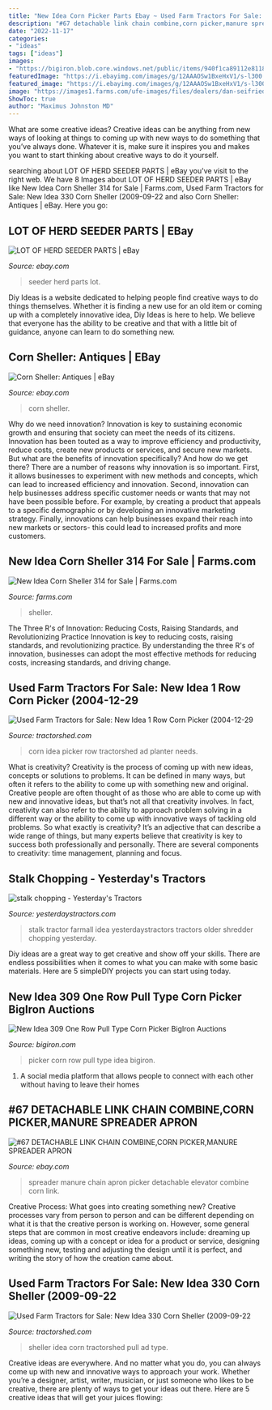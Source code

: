 ```yaml
---
title: "New Idea Corn Picker Parts Ebay ~ Used Farm Tractors For Sale: New Idea 330 Corn Sheller (2009-09-22"
description: "#67 detachable link chain combine,corn picker,manure spreader apron"
date: "2022-11-17"
categories:
- "ideas"
tags: ["ideas"]
images:
- "https://bigiron.blob.core.windows.net/public/items/940f1ca89112e81180c000155d3f3c71/newidea309newideamdl309onerowpulltypecornpicker-2.jpg"
featuredImage: "https://i.ebayimg.com/images/g/12AAAOSw1BxeHxV1/s-l300.jpg"
featured_image: "https://i.ebayimg.com/images/g/12AAAOSw1BxeHxV1/s-l300.jpg"
image: "https://images1.farms.com/ufe-images/files/dealers/dan-seifried-farm-equipment/listingimages/291213-1.jpg"
ShowToc: true
author: "Maximus Johnston MD"
---
```



What are some creative ideas?
Creative ideas can be anything from new ways of looking at things to coming up with new ways to do something that you’ve always done. Whatever it is, make sure it inspires you and makes you want to start thinking about creative ways to do it yourself.

	

		
searching about LOT OF HERD SEEDER PARTS | eBay you've visit to the right web. We have 8 Images about LOT OF HERD SEEDER PARTS | eBay like New Idea Corn Sheller 314 for Sale | Farms.com, Used Farm Tractors for Sale: New Idea 330 Corn Sheller (2009-09-22 and also Corn Sheller: Antiques | eBay. Here you go:
		
    
## LOT OF HERD SEEDER PARTS | EBay

<img loading=lazy src="https://i.ebayimg.com/images/g/12AAAOSw1BxeHxV1/s-l300.jpg" onerror="this.onerror=null;this.src='https://tse3.mm.bing.net/th?id=OIP.4CmWytVHsV5LwsHdsGimbwAAAA&amp;pid=15.1';" alt="LOT OF HERD SEEDER PARTS | eBay">

_Source: ebay.com_

>seeder herd parts lot. 

	

Diy Ideas is a website dedicated to helping people find creative ways to do things themselves. Whether it is finding a new use for an old item or coming up with a completely innovative idea, Diy Ideas is here to help. We believe that everyone has the ability to be creative and that with a little bit of guidance, anyone can learn to do something new.

    
## Corn Sheller: Antiques | EBay

<img loading=lazy src="http://i.ebayimg.com/00/s/NTAwWDMzMw==/z/H60AAOxyaTxTVjDo/$_3.JPG?set_id=2" onerror="this.onerror=null;this.src='https://tse3.mm.bing.net/th?id=OIP.oym20bMLwICO2xmyiTkIRQAAAA&amp;pid=15.1';" alt="Corn Sheller: Antiques | eBay">

_Source: ebay.com_

>corn sheller. 

	

Why do we need innovation?
Innovation is key to sustaining economic growth and ensuring that society can meet the needs of its citizens. Innovation has been touted as a way to improve efficiency and productivity, reduce costs, create new products or services, and secure new markets. But what are the benefits of innovation specifically? And how do we get there?
There are a number of reasons why innovation is so important. First, it allows businesses to experiment with new methods and concepts, which can lead to increased efficiency and innovation. Second, innovation can help businesses address specific customer needs or wants that may not have been possible before. For example, by creating a product that appeals to a specific demographic or by developing an innovative marketing strategy. Finally, innovations can help businesses expand their reach into new markets or sectors- this could lead to increased profits and more customers.

    
## New Idea Corn Sheller 314 For Sale | Farms.com

<img loading=lazy src="https://images1.farms.com/ufe-images/files/dealers/dan-seifried-farm-equipment/listingimages/291213-1.jpg" onerror="this.onerror=null;this.src='https://tse3.mm.bing.net/th?id=OIP.UJGCG3Pp4i6md5XzrMiEKwHaE8&amp;pid=15.1';" alt="New Idea Corn Sheller 314 for Sale | Farms.com">

_Source: farms.com_

>sheller. 

	

The Three R's of Innovation: Reducing Costs, Raising Standards, and Revolutionizing Practice
Innovation is key to reducing costs, raising standards, and revolutionizing practice. By understanding the three R's of innovation, businesses can adopt the most effective methods for reducing costs, increasing standards, and driving change.

    
## Used Farm Tractors For Sale: New Idea 1 Row Corn Picker (2004-12-29

<img loading=lazy src="http://www.tractorshed.com/photoads/upload/89021_opt.jpg" onerror="this.onerror=null;this.src='https://tse3.mm.bing.net/th?id=OIP.zM5dAAxvAUcoVwC6_Ejs9wHaFj&amp;pid=15.1';" alt="Used Farm Tractors for Sale: New Idea 1 Row Corn Picker (2004-12-29">

_Source: tractorshed.com_

>corn idea picker row tractorshed ad planter needs. 

	

What is creativity?
Creativity is the process of coming up with new ideas, concepts or solutions to problems. It can be defined in many ways, but often it refers to the ability to come up with something new and original. Creative people are often thought of as those who are able to come up with new and innovative ideas, but that’s not all that creativity involves. In fact, creativity can also refer to the ability to approach problem solving in a different way or the ability to come up with innovative ways of tackling old problems.
So what exactly is creativity? It’s an adjective that can describe a wide range of things, but many experts believe that creativity is key to success both professionally and personally. There are several components to creativity: time management, planning and focus.

    
## Stalk Chopping - Yesterday&#039;s Tractors

<img loading=lazy src="http://photos.yesterdaystractors.com/gallery/uptest/a134994.jpg" onerror="this.onerror=null;this.src='https://tse4.mm.bing.net/th?id=OIP.KiB3y9bdO5MD-hZm1DhQ-gHaFj&amp;pid=15.1';" alt="stalk chopping - Yesterday&#039;s Tractors">

_Source: yesterdaystractors.com_

>stalk tractor farmall idea yesterdaystractors tractors older shredder chopping yesterday. 

	

Diy ideas are a great way to get creative and show off your skills. There are endless possibilities when it comes to what you can make with some basic materials. Here are 5 simpleDIY projects you can start using today.

    
## New Idea 309 One Row Pull Type Corn Picker BigIron Auctions

<img loading=lazy src="https://bigiron.blob.core.windows.net/public/items/940f1ca89112e81180c000155d3f3c71/newidea309newideamdl309onerowpulltypecornpicker-2.jpg" onerror="this.onerror=null;this.src='https://tse3.mm.bing.net/th?id=OIP.AWfMhDkx9SAmGbBHWlJd3QHaFj&amp;pid=15.1';" alt="New Idea 309 One Row Pull Type Corn Picker BigIron Auctions">

_Source: bigiron.com_

>picker corn row pull type idea bigiron. 

	

1. A social media platform that allows people to connect with each other without having to leave their homes 

    
## #67 DETACHABLE LINK CHAIN COMBINE,CORN PICKER,MANURE SPREADER APRON

<img loading=lazy src="http://i.ebayimg.com/images/a/(KGrHqZ,!lYF!3Lequ50BQivZBTcY!~~/s-l300.jpg" onerror="this.onerror=null;this.src='https://tse1.mm.bing.net/th?id=OIP.gdfEeMOz0YE3kQJB9L9hOQAAAA&amp;pid=15.1';" alt="#67 DETACHABLE LINK CHAIN COMBINE,CORN PICKER,MANURE SPREADER APRON">

_Source: ebay.com_

>spreader manure chain apron picker detachable elevator combine corn link. 

	

Creative Process: What goes into creating something new?
Creative processes vary from person to person and can be different depending on what it is that the creative person is working on. However, some general steps that are common in most creative endeavors include: dreaming up ideas, coming up with a concept or idea for a product or service, designing something new, testing and adjusting the design until it is perfect, and writing the story of how the creation came about.

    
## Used Farm Tractors For Sale: New Idea 330 Corn Sheller (2009-09-22

<img loading=lazy src="http://www.tractorshed.com/photoads/upload/352316_opt.jpg" onerror="this.onerror=null;this.src='https://tse2.mm.bing.net/th?id=OIP.Uh-Ugswwwi6NhGWLARt_UQHaFj&amp;pid=15.1';" alt="Used Farm Tractors for Sale: New Idea 330 Corn Sheller (2009-09-22">

_Source: tractorshed.com_

>sheller idea corn tractorshed pull ad type. 

	

Creative ideas are everywhere. And no matter what you do, you can always come up with new and innovative ways to approach your work. Whether you’re a designer, artist, writer, musician, or just someone who likes to be creative, there are plenty of ways to get your ideas out there. Here are 5 creative ideas that will get your juices flowing: 

